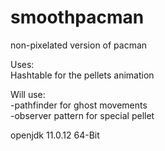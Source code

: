 # smoothpacman
non-pixelated version of pacman

Uses:\
Hashtable for the pellets animation

Will use:\
-pathfinder for ghost movements\
-observer pattern for special pellet

openjdk 11.0.12 64-Bit
